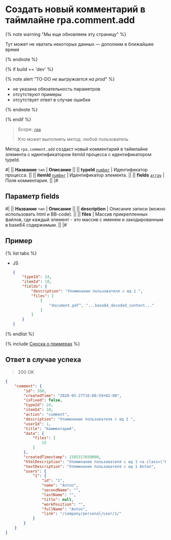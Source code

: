 # Создать новый комментарий в таймлайне rpa.comment.add

{% note warning "Мы еще обновляем эту страницу" %}

Тут может не хватать некоторых данных — дополним в ближайшее время

{% endnote %}

{% if build == 'dev' %}

{% note alert "TO-DO _не выгружается на prod_" %}

- не указана обязательность параметров
- отсутствуют примеры
- отсутствует ответ в случае ошибки

{% endnote %}

{% endif %}


> Scope: [`rpa`](../../../scopes/permissions.md)
>
> Кто может выполнять метод: любой пользователь

Метод `rpa.comment.add` создаст новый комментарий в таймлайне элемента с идентификатором itemId процесса с идентификатором typeId.

#|
|| **Название**
`тип` | **Описание** ||
|| **typeId** 
[`number`](../../../data-types.md) | Идентификатор процесса. ||
|| **itemId** 
[`number`](../../../data-types.md) | Идентификатор элемента. ||
|| **fields** 
[`array`](../../../data-types.md) | Поля комментария. ||
|#

## Параметр fields

#|
|| **Название**
`тип` | **Описание** ||
|| **description** | Описание записи (можно использовать html и BB-code). ||
|| **files** | Массив прикрепленных файлов, где каждый элемент - это массив с именем и закодированным в base64 содержимым. ||
|#

## Пример

{% list tabs %}

- JS

    ```json
    {
        "typeId": 24,
        "itemId": 10,
        "fields": {
            "description": "Упоминание пользователя с ид 1 ",
            "files": [
                [
                    "document.pdf", "...base64_decoded_content..."
                ]
            ]    
        }
    }
    ```

{% endlist %}

{% include [Сноска о примерах](../../../../_includes/examples.md) %}

## Ответ в случае успеха

> 200 OK

```json
{
    "comment": {
        "id": 350,
        "createdTime": "2020-03-27T16:00:59+02:00",
        "isFixed": false,
        "typeId": 24,
        "itemId": 10,
        "action": "comment",
        "description": "Упоминание пользователя с ид 1 ",
        "userId": 1,
        "title": "Комментарий",
        "data": {
            "files": [
                15
            ]
        },
        "createdTimestamp": 1585317659000,
        "htmlDescription": "Упоминание пользователя с ид 1 <a class=\"blog-p-user-name\" id=\"bp_K6r6vvp7\" href=\"/company/personal/user/1/\" bx-tooltip-user-id=\"1\">Anton Gorbylev</a> ",
        "textDescription": "Упоминание пользователя с ид 1 Anton",
        "users": {
            "1": {
                "id": "1",
                "name": "Anton",
                "secondName": "",
                "lastName": "",
                "title": null,
                "workPosition": "",
                "fullName": "Anton",
                "link": "/company/personal/user/1/"
            }
        }
    }
}
```